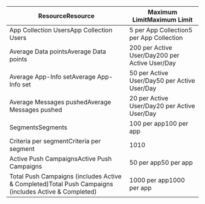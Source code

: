 | <span data-ttu-id="ebd5a-101">Resource</span><span class="sxs-lookup"><span data-stu-id="ebd5a-101">Resource</span></span> | <span data-ttu-id="ebd5a-102">Maximum Limit</span><span class="sxs-lookup"><span data-stu-id="ebd5a-102">Maximum Limit</span></span> |
| --- | --- |
| <span data-ttu-id="ebd5a-103">App Collection Users</span><span class="sxs-lookup"><span data-stu-id="ebd5a-103">App Collection Users</span></span> |<span data-ttu-id="ebd5a-104">5 per App Collection</span><span class="sxs-lookup"><span data-stu-id="ebd5a-104">5 per App Collection</span></span> |
| <span data-ttu-id="ebd5a-105">Average Data points</span><span class="sxs-lookup"><span data-stu-id="ebd5a-105">Average Data points</span></span> |<span data-ttu-id="ebd5a-106">200 per Active User/Day</span><span class="sxs-lookup"><span data-stu-id="ebd5a-106">200 per Active User/Day</span></span> |
| <span data-ttu-id="ebd5a-107">Average App-Info set</span><span class="sxs-lookup"><span data-stu-id="ebd5a-107">Average App-Info set</span></span> |<span data-ttu-id="ebd5a-108">50 per Active User/Day</span><span class="sxs-lookup"><span data-stu-id="ebd5a-108">50 per Active User/Day</span></span> |
| <span data-ttu-id="ebd5a-109">Average Messages pushed</span><span class="sxs-lookup"><span data-stu-id="ebd5a-109">Average Messages pushed</span></span> |<span data-ttu-id="ebd5a-110">20 per Active User/Day</span><span class="sxs-lookup"><span data-stu-id="ebd5a-110">20 per Active User/Day</span></span> |
| <span data-ttu-id="ebd5a-111">Segments</span><span class="sxs-lookup"><span data-stu-id="ebd5a-111">Segments</span></span> |<span data-ttu-id="ebd5a-112">100 per app</span><span class="sxs-lookup"><span data-stu-id="ebd5a-112">100 per app</span></span> |
| <span data-ttu-id="ebd5a-113">Criteria per segment</span><span class="sxs-lookup"><span data-stu-id="ebd5a-113">Criteria per segment</span></span> |<span data-ttu-id="ebd5a-114">10</span><span class="sxs-lookup"><span data-stu-id="ebd5a-114">10</span></span> |
| <span data-ttu-id="ebd5a-115">Active Push Campaigns</span><span class="sxs-lookup"><span data-stu-id="ebd5a-115">Active Push Campaigns</span></span> |<span data-ttu-id="ebd5a-116">50 per app</span><span class="sxs-lookup"><span data-stu-id="ebd5a-116">50 per app</span></span> |
| <span data-ttu-id="ebd5a-117">Total Push Campaigns (includes Active & Completed)</span><span class="sxs-lookup"><span data-stu-id="ebd5a-117">Total Push Campaigns (includes Active & Completed)</span></span> |<span data-ttu-id="ebd5a-118">1000 per app</span><span class="sxs-lookup"><span data-stu-id="ebd5a-118">1000 per app</span></span> |

